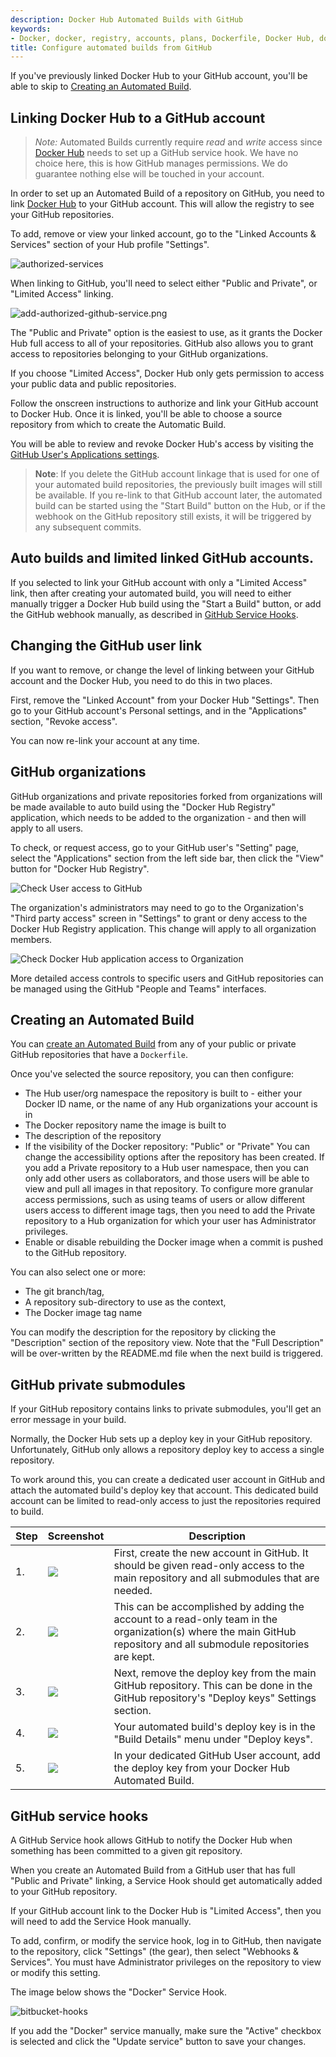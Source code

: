 ```yaml
---
description: Docker Hub Automated Builds with GitHub
keywords:
- Docker, docker, registry, accounts, plans, Dockerfile, Docker Hub, docs, documentation, trusted, builds, trusted builds,  automated builds, GitHub
title: Configure automated builds from GitHub
---
```


If you've previously linked Docker Hub to your GitHub account, you'll be able to
skip to [Creating an Automated Build](github.md#creating-an-automated-build).

## Linking Docker Hub to a GitHub account

> *Note:*
> Automated Builds currently require *read* and *write* access since
> [Docker Hub](https://hub.docker.com) needs to set up a GitHub service
> hook. We have no choice here, this is how GitHub manages permissions.
> We do guarantee nothing else will be touched in your account.

In order to set up an Automated Build of a repository on GitHub, you need to
link [Docker Hub](https://hub.docker.com/account/authorized-services/) to your
GitHub account. This will allow the registry to see your GitHub repositories.

To add, remove or view your linked account, go to the "Linked Accounts &
Services" section of your Hub profile "Settings".

![authorized-services](images/authorized-services.png)

When linking to GitHub, you'll need to select either "Public and Private",
or "Limited Access" linking.

![add-authorized-github-service.png](images/add-authorized-github-service.png)

The "Public and Private" option is the easiest to use, as it grants the Docker
Hub full access to all of your repositories. GitHub also allows you to grant
access to repositories belonging to your GitHub organizations.

If you choose "Limited Access", Docker Hub only gets permission to access your
public data and public repositories.

Follow the onscreen instructions to authorize and link your GitHub account to
Docker Hub. Once it is linked, you'll be able to choose a source repository from
which to create the Automatic Build.

You will be able to review and revoke Docker Hub's access by visiting the
[GitHub User's Applications settings](https://github.com/settings/applications).

> **Note**: If you delete the GitHub account linkage that is used for one of your
> automated build repositories, the previously built images will still be available.
> If you re-link to that GitHub account later, the automated build can be started
> using the "Start Build" button on the Hub, or if the webhook on the GitHub repository
> still exists, it will be triggered by any subsequent commits.

## Auto builds and limited linked GitHub accounts.

If you selected to link your GitHub account with only a "Limited Access" link,
then after creating your automated build, you will need to either manually
trigger a Docker Hub build using the "Start a Build" button, or add the GitHub
webhook manually, as described in [GitHub Service
Hooks](github.md#github-service-hooks).

## Changing the GitHub user link

If you want to remove, or change the level of linking between your GitHub
account and the Docker Hub, you need to do this in two places.

First, remove the "Linked Account" from your Docker Hub "Settings". Then go to
your GitHub account's Personal settings, and in the "Applications" section,
"Revoke access".

You can now re-link your account at any time.

## GitHub organizations

GitHub organizations and private repositories forked from organizations will be
made available to auto build using the "Docker Hub Registry" application, which
needs to be added to the organization - and then will apply to all users.

To check, or request access, go to your GitHub user's "Setting" page, select the
"Applications" section from the left side bar, then click the "View" button for
"Docker Hub Registry".

![Check User access to GitHub](images/gh-check-user-org-dh-app-access.png)

The organization's administrators may need to go to the Organization's "Third
party access" screen in "Settings" to grant or deny access to the Docker Hub
Registry application. This change will apply to all organization members.

![Check Docker Hub application access to Organization](images/gh-check-admin-org-dh-app-access.png)

More detailed access controls to specific users and GitHub repositories can be
managed using the GitHub "People and Teams" interfaces.

## Creating an Automated Build

You can [create an Automated Build](
https://hub.docker.com/add/automated-build/github/) from any of your
public or private GitHub repositories that have a `Dockerfile`.

Once you've selected the source repository, you can then configure:

- The Hub user/org namespace the repository is built to - either your Docker ID name, or the name of any Hub organizations your account is in
- The Docker repository name the image is built to
- The description of the repository
- If the visibility of the Docker repository: "Public" or "Private"
  You can change the accessibility options after the repository has been created.
  If you add a Private repository to a Hub user namespace, then you can only add other users
  as collaborators, and those users will be able to view and pull all images in that
  repository. To configure more granular access permissions, such as using teams of
  users or allow different users access to different image tags, then you need
  to add the Private repository to a Hub organization for which your user has Administrator
  privileges.
- Enable or disable rebuilding the Docker image when a commit is pushed to the
  GitHub repository.

You can also select one or more:
- The git branch/tag,
- A repository sub-directory to use as the context,
- The Docker image tag name

You can modify the description for the repository by clicking the "Description" section
of the repository view.
Note that the "Full Description" will be over-written by the README.md file when the
next build is triggered.

## GitHub private submodules

If your GitHub repository contains links to private submodules, you'll get an
error message in your build.

Normally, the Docker Hub sets up a deploy key in your GitHub repository.
Unfortunately, GitHub only allows a repository deploy key to access a single
repository.

To work around this, you can create a dedicated user account in GitHub and
attach the automated build's deploy key that account. This dedicated build
account can be limited to read-only access to just the repositories required to
build.

<table class="table table-bordered">
  <thead>
    <tr>
      <th>Step</th>
      <th>Screenshot</th>
      <th>Description</th>
    </tr>
  </thead>
  <tbody>
    <tr>
      <td>1.</td>
      <td><img src="/docker-hub/images/gh_org_members.png"></td>
      <td>First, create the new account in GitHub. It should be given read-only
      access to the main repository and all submodules that are needed.</td>
    </tr>
    <tr>
      <td>2.</td>
      <td><img src="/docker-hub/images/gh_team_members.png"></td>
      <td>This can be accomplished by adding the account to a read-only team in
      the organization(s) where the main GitHub repository and all submodule
      repositories are kept.</td>
    </tr>
    <tr>
      <td>3.</td>
      <td><img src="/docker-hub/images/gh_repo_deploy_key.png"></td>
      <td>Next, remove the deploy key from the main GitHub repository. This can be done in the GitHub repository's "Deploy keys" Settings section.</td>
    </tr>
    <tr>
      <td>4.</td>
      <td><img src="/docker-hub/images/deploy_key.png"></td>
      <td>Your automated build's deploy key is in the "Build Details" menu
      under "Deploy keys".</td>
    </tr>
    <tr>
      <td>5.</td>
      <td><img src="/docker-hub/images/gh_add_ssh_user_key.png"></td>
      <td>In your dedicated GitHub User account, add the deploy key from your
      Docker Hub Automated Build.</td>
    </tr>
  </tbody>
</table>

## GitHub service hooks

A GitHub Service hook allows GitHub to notify the Docker Hub when something has
been committed to a given git repository.

When you create an Automated Build from a GitHub user that has full "Public and
Private" linking, a Service Hook should get automatically added to your GitHub
repository.

If your GitHub account link to the Docker Hub is "Limited Access", then you will
need to add the Service Hook manually.

To add, confirm, or modify the service hook, log in to GitHub, then navigate to
the repository, click "Settings" (the gear), then select "Webhooks & Services".
You must have Administrator privileges on the repository to view or modify
this setting.

The image below shows the "Docker" Service Hook.

![bitbucket-hooks](images/github-side-hook.png)

If you add the "Docker" service manually, make sure the "Active" checkbox is
selected and click the "Update service" button to save your changes.
